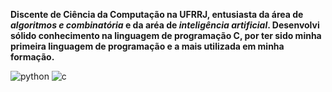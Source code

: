 **Discente de Ciência da Computação na UFRRJ, entusiasta da área de *algoritmos e combinatória* e da aréa de
*inteligência artificial*. Desenvolvi sólido conhecimento na linguagem de programação C, por ter sido minha
primeira linguagem de programação e a mais utilizada em minha formação.**

![python](https://img.shields.io/badge/Python-3776AB?style=for-the-badge&logo=python&logoColor=white) ![c](https://img.shields.io/badge/C-00599C?style=for-the-badge&logo=c&logoColor=white)
